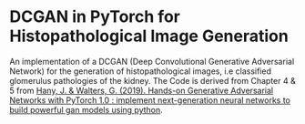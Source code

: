 # DCGAN in PyTorch for Histopathological Image Generation
An implementation of a DCGAN (Deep Convolutional Generative Adversarial Network) for the generation of histopathological images, i.e classified glomerulus pathologies of the kidney.
The Code is derived from Chapter 4 & 5 from [Hany, J. & Walters, G. (2019). Hands-on Generative Adversarial Networks with PyTorch 1.0 : implement next-generation neural networks to build powerful gan models using python](https://github.com/PacktPublishing/Hands-On-Generative-Adversarial-Networks-with-PyTorch-1.x#hands-on-generative-adversarial-networks-with-pytorch-10).
